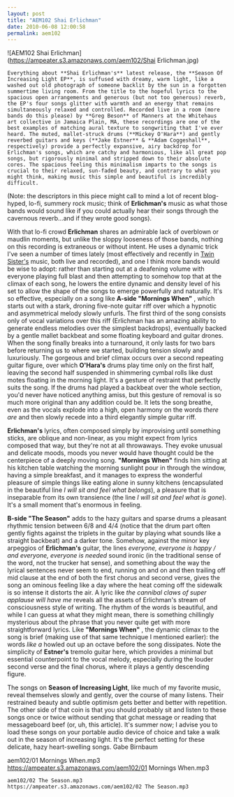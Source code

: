 ```yaml
---
layout: post
title: "AEM102 Shai Erlichman"
date: 2010-06-08 12:00:58
permalink: aem102
---
```

![AEM102 Shai Erlichman](https://ampeater.s3.amazonaws.com/aem102/Shai Erlichman.jpg)

    Everything about **Shai Erlichman's** latest release, the **Season Of Increasing Light EP**, is suffused with dreamy, warm light, like a washed out old photograph of someone backlit by the sun in a forgotten summertime living room. From the title to the hopeful lyrics to the spacious open arrangements and generous (but not too generous) reverb, the EP's four songs glitter with warmth and an energy that remains simultaneously relaxed and controlled. Recorded live in a room (more bands do this please) by **Greg Beson** of Manners at the Whitehaus art collective in Jamaica Plain, MA, these recordings are one of the best examples of matching aural texture to songwriting that I've ever heard. The muted, mallet-struck drums (**Mickey O'Hara**) and gently reverbed guitars and keys (**Jake Estner** & **Adam Coggeshall**, respectively) provide a perfectly expansive, airy backdrop for Erlichman's songs, which are catchy and harmonious, like all great pop songs, but rigorously minimal and stripped down to their absolute cores. The spacious feeling this minimalism imparts to the songs is crucial to their relaxed, sun-faded beauty, and contrary to what you might think, making music this simple and beautiful is incredibly difficult.

(Note: the descriptors in this piece might call to mind a lot of recent blog-hyped, lo-fi, summery rock music; think of **Erlichman's** music as what those bands would sound like if you could actually hear their songs through the cavernous reverb...and if they wrote good songs).

With that lo-fi crowd **Erlichman** shares an admirable lack of overblown or maudlin moments, but unlike the sloppy looseness of those bands, nothing on this recording is extraneous or without intent. He uses a dynamic trick I've seen a number of times lately (most effectively and recently in [Twin Sister's](http://ampeatermusic.com/aem017) music, both live and recorded), and one I think more bands would be wise to adopt: rather than starting out at a deafening volume with everyone playing full blast and then attempting to somehow top that at the climax of each song, he lowers the entire dynamic and density level of his set to allow the shape of the songs to emerge powerfully and naturally. It's so effective, especially on a song like **A-side "Mornings When"** , which starts out with a stark, droning five-note guitar riff over which a hypnotic and asymmetrical melody slowly unfurls. The first third of the song consists only of vocal variations over this riff (Erlichman has an amazing ability to generate endless melodies over the simplest backdrops), eventually backed by a gentle mallet backbeat and some floating keyboard and guitar drones. When the song finally breaks into a turnaround, it only lasts for two bars before returning us to where we started, building tension slowly and luxuriously. The gorgeous and brief climax occurs over a second repeating guitar figure, over which **O'Hara's** drums play time only on the first half, leaving the second half suspended in shimmering cymbal rolls like dust motes floating in the morning light. It's a gesture of restraint that perfectly suits the song. If the drums had played a backbeat over the whole section, you'd never have noticed anything amiss, but this gesture of removal is so much more original than any addition could be. It lets the song breathe, even as the vocals explode into a high, open harmony on the words _there are_ and then slowly recede into a third elegantly simple guitar riff.

**Erlichman's** lyrics, often composed simply by improvising until something sticks, are oblique and non-linear, as you might expect from lyrics composed that way, but they're not at all throwaways. They evoke unusual and delicate moods, moods you never would have thought could be the centerpiece of a deeply moving song. **"Mornings When"** finds him sitting at his kitchen table watching the morning sunlight pour in through the window, having a simple breakfast, and it manages to express the wonderful pleasure of simple things like eating alone in sunny kitchens (encapsulated in the beautiful line _I will sit and feel what belongs_), a pleasure that is inseparable from its own transience (the line _I will sit and feel what is gone_). It's a small moment that's enormous in feeling.

**B-side "The Season"** adds to the hazy guitars and sparse drums a pleasant rhythmic tension between 6/8 and 4/4 (notice that the drum part often gently fights against the triplets in the guitar by playing what sounds like a straight backbeat) and a darker tone. Somehow, against the minor key arpeggios of **Erlichman's** guitar, the lines _everyone, everyone is happy / and everyone, everyone is needed_ sound ironic (in the traditional sense of the word, not the trucker hat sense), and something about the way the lyrical sentences never seem to end, running on and on and then trailing off mid clause at the end of both the first chorus and second verse, gives the song an ominous feeling like a day where the heat coming off the sidewalk is so intense it distorts the air. A lyric like _the cannibal claws of super applause will have me_ reveals all the assets of Erlichman's stream of consciousness style of writing. The rhythm of the words is beautiful, and while I can guess at what they might mean, there is something chillingly mysterious about the phrase that you never quite get with more straightforward lyrics. Like **"Mornings When"** , the dynamic climax to the song is brief (making use of that same technique I mentioned earlier): the words _like a_ howled out up an octave before the song dissipates. Note the simplicity of **Estner's** tremolo guitar here, which provides a minimal but essential counterpoint to the vocal melody, especially during the louder second verse and the final chorus, where it plays a gently descending figure.

The songs on **Season of Increasing Light**, like much of my favorite music, reveal themselves slowly and gently, over the course of many listens. Their restrained beauty and subtle optimism gets better and better with repetition. The other side of that coin is that you should probably sit and listen to these songs once or twice without sending that gchat message or reading that messageboard beef (or, uh, this article). It's summer now; I advise you to load these songs on your portable audio device of choice and take a walk out in the season of increasing light. It's the perfect setting for these delicate, hazy heart-swelling songs. Gabe Birnbaum
  
  aem102/01 Mornings When.mp3
    https://ampeater.s3.amazonaws.com/aem102/01 Mornings When.mp3
    
    aem102/02 The Season.mp3
    https://ampeater.s3.amazonaws.com/aem102/02 The Season.mp3
    
    